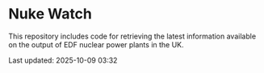# Nuke Watch

This repository includes code for retrieving the latest information available on the output of EDF nuclear power plants in the UK.

Last updated: 2025-10-09 03:32